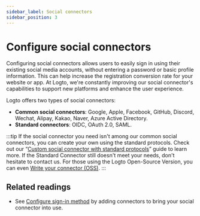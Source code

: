 ```yaml
---
sidebar_label: Social connectors
sidebar_position: 3
---
```


# Configure social connectors

Configuring social connectors allows users to easily sign in using their existing social media accounts, without entering a password or basic profile information. This can help increase the registration conversion rate for your website or app. At Logto, we're constantly improving our social connector's capabilities to support new platforms and enhance the user experience.

Logto offers two types of social connectors:

- **Common social connectors**: Google, Apple, Facebook, GitHub, Discord, Wechat, Alipay, Kakao, Naver, Azure Active Directory.
- **Standard connectors**: OIDC, OAuth 2.0, SAML.

:::tip
If the social connector you need isn't among our common social connectors, you can create your own using the standard protocols. Check out our “[Custom social connector with standard protocols](./custom-social-connector-with-standard-protocols.md)” guide to learn more.
If the Standard Connector still doesn't meet your needs, don't hesitate to contact us. For those using the Logto Open-Source Version, you can even [Write your connector (OSS)](../../configure-connectors/create-your-connector/README.md).
:::

## Related readings

- See [Configure sign-in method](../../customize-sie/configure-sign-in-methods.mdx) by adding connectors to bring your social connector into use.
